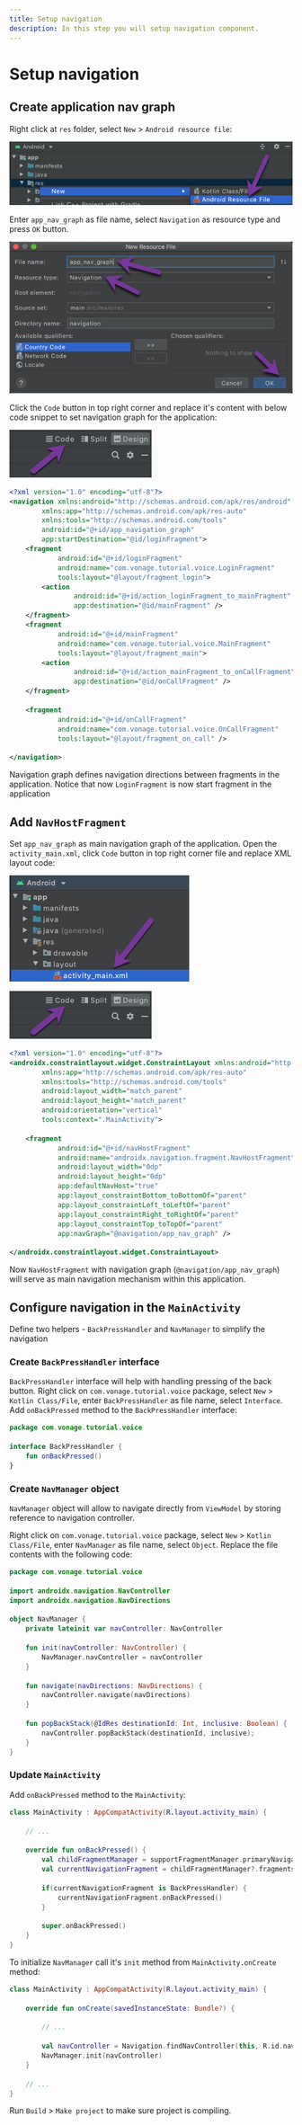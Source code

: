 ```yaml
---
title: Setup navigation
description: In this step you will setup navigation component.
---
```


# Setup navigation

## Create application nav graph

Right click at `res` folder, select `New` > `Android resource file`:

![](public/screenshots/tutorials/client-sdk/android-shared/new-android-resource-file.png)

Enter `app_nav_graph` as file name, select `Navigation` as resource type and press `OK` button.

![](public/screenshots/tutorials/client-sdk/android-shared/new-app-nav-graph.png)

Click the `Code` button in top right corner and replace it's content with below code snippet to set navigation graph for the application:

![](public/screenshots/tutorials/client-sdk/android-shared/show-code-view.png)

```xml
<?xml version="1.0" encoding="utf-8"?>
<navigation xmlns:android="http://schemas.android.com/apk/res/android"
        xmlns:app="http://schemas.android.com/apk/res-auto"
        xmlns:tools="http://schemas.android.com/tools"
        android:id="@+id/app_navigation_graph"
        app:startDestination="@id/loginFragment">
    <fragment
            android:id="@+id/loginFragment"
            android:name="com.vonage.tutorial.voice.LoginFragment"
            tools:layout="@layout/fragment_login">
        <action
                android:id="@+id/action_loginFragment_to_mainFragment"
                app:destination="@id/mainFragment" />
    </fragment>
    <fragment
            android:id="@+id/mainFragment"
            android:name="com.vonage.tutorial.voice.MainFragment"
            tools:layout="@layout/fragment_main">
        <action
                android:id="@+id/action_mainFragment_to_onCallFragment"
                app:destination="@id/onCallFragment" />
    </fragment>

    <fragment
            android:id="@+id/onCallFragment"
            android:name="com.vonage.tutorial.voice.OnCallFragment"
            tools:layout="@layout/fragment_on_call" />

</navigation>

```

Navigation graph defines navigation directions between fragments in the application. Notice that now `LoginFragment` is now start fragment in the application

## Add `NavHostFragment`

Set `app_nav_graph` as main navigation graph of the application. Open the `activity_main.xml`, click `Code` button in top right corner file and replace XML layout code:

![](public/screenshots/tutorials/client-sdk/android-shared/activity-main-layout-file.png)

![](public/screenshots/tutorials/client-sdk/android-shared/show-code-view.png)

```xml
<?xml version="1.0" encoding="utf-8"?>
<androidx.constraintlayout.widget.ConstraintLayout xmlns:android="http://schemas.android.com/apk/res/android"
        xmlns:app="http://schemas.android.com/apk/res-auto"
        xmlns:tools="http://schemas.android.com/tools"
        android:layout_width="match_parent"
        android:layout_height="match_parent"
        android:orientation="vertical"
        tools:context=".MainActivity">

    <fragment
            android:id="@+id/navHostFragment"
            android:name="androidx.navigation.fragment.NavHostFragment"
            android:layout_width="0dp"
            android:layout_height="0dp"
            app:defaultNavHost="true"
            app:layout_constraintBottom_toBottomOf="parent"
            app:layout_constraintLeft_toLeftOf="parent"
            app:layout_constraintRight_toRightOf="parent"
            app:layout_constraintTop_toTopOf="parent"
            app:navGraph="@navigation/app_nav_graph" />

</androidx.constraintlayout.widget.ConstraintLayout>
```

Now `NavHostFragment` with navigation graph (`@navigation/app_nav_graph`) will serve as main navigation mechanism within this application.

## Configure navigation in the `MainActivity`

Define two helpers - `BackPressHandler` and `NavManager` to simplify the navigation

### Create `BackPressHandler` interface

`BackPressHandler` interface will help with handling pressing of the back button. Right click on `com.vonage.tutorial.voice` package, select `New` > `Kotlin Class/File`, enter `BackPressHandler` as file name, select `Interface`. Add `onBackPressed` method to the `BackPressHandler` interface:

```kotlin
package com.vonage.tutorial.voice

interface BackPressHandler {
    fun onBackPressed()
}
```

### Create `NavManager` object

`NavManager` object will allow to navigate directly from `ViewModel` by storing reference to navigation controller.

Right click on `com.vonage.tutorial.voice` package, select `New` > `Kotlin Class/File`, enter `NavManager` as file name, select `Object`. Replace the file contents with the following code:

```kotlin
package com.vonage.tutorial.voice

import androidx.navigation.NavController
import androidx.navigation.NavDirections

object NavManager {
    private lateinit var navController: NavController

    fun init(navController: NavController) {
        NavManager.navController = navController
    }

    fun navigate(navDirections: NavDirections) {
        navController.navigate(navDirections)
    }

    fun popBackStack(@IdRes destinationId: Int, inclusive: Boolean) {
        navController.popBackStack(destinationId, inclusive);
    }
}
```

### Update `MainActivity`

Add `onBackPressed` method to the `MainActivity`:

```kotlin
class MainActivity : AppCompatActivity(R.layout.activity_main) {

    // ...

    override fun onBackPressed() {
        val childFragmentManager = supportFragmentManager.primaryNavigationFragment?.childFragmentManager
        val currentNavigationFragment = childFragmentManager?.fragments?.first()

        if(currentNavigationFragment is BackPressHandler) {
            currentNavigationFragment.onBackPressed()
        }

        super.onBackPressed()
    }
}
```

To initialize `NavManager` call it's `init` method from `MainActivity.onCreate` method:

```kotlin
class MainActivity : AppCompatActivity(R.layout.activity_main) {

    override fun onCreate(savedInstanceState: Bundle?) {
        
        // ...

        val navController = Navigation.findNavController(this, R.id.navHostFragment)
        NavManager.init(navController)
    }

    // ...
}

```

Run `Build` > `Make project` to make sure project is compiling.
